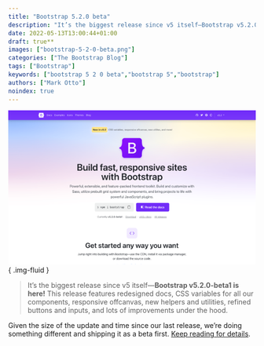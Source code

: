```yaml
---
title: "Bootstrap 5.2.0 beta"
description: "It’s the biggest release since v5 itself—Bootstrap v5.2.0-beta1 is here!"
date: 2022-05-13T13:00:44+01:00
draft: true**
images: ["bootstrap-5-2-0-beta.png"]
categories: ["The Bootstrap Blog"]
tags: ["Bootstrap"]
keywords: ["bootstrap 5 2 0 beta","bootstrap 5","bootstrap"]
authors: ["Mark Otto"]
noindex: true
---
```


![Bootstrap 5 2 0 Beta](bootstrap-5-2-0-beta.png)
{ .img-fluid }

> It’s the biggest release since v5 itself—**Bootstrap v5.2.0-beta1 is here!** This release features redesigned docs, CSS variables for all our components, responsive offcanvas, new helpers and utilities, refined buttons and inputs, and lots of improvements under the hood.

Given the size of the update and time since our last release, we’re doing something different and shipping it as a beta first. [Keep reading for details](https://blog.getbootstrap.com/2022/05/13/bootstrap-5-2-0-beta/).
